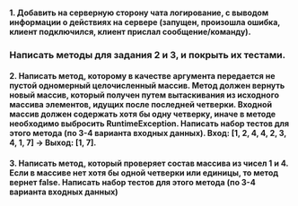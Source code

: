 #### 1. Добавить на серверную сторону чата логирование, с выводом информации о действиях на сервере (запущен, произошла ошибка, клиент подключился, клиент прислал сообщение/команду). 
###  Написать методы для задания 2 и 3, и покрыть их тестами.
#### 2. Написать метод, которому в качестве аргумента передается не пустой одномерный целочисленный массив. Метод должен вернуть новый массив, который получен путем вытаскивания из исходного массива элементов, идущих после последней четверки. Входной массив должен содержать хотя бы одну четверку, иначе в методе необходимо выбросить RuntimeException. Написать набор тестов для этого метода (по 3-4 варианта входных данных). Вход: [1, 2, 4, 4, 2, 3, 4, 1, 7] -> Выход: [1, 7]. 
#### 3. Написать метод, который проверяет состав массива из чисел 1 и 4. Если в массиве нет хотя бы одной четверки или единицы, то метод вернет false. Написать набор тестов для этого метода (по 3-4 варианта входных данных)